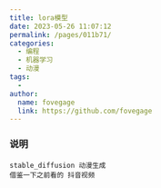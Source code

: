 ```yaml
---
title: lora模型
date: 2023-05-26 11:07:12
permalink: /pages/011b71/
categories:
  - 编程
  - 机器学习
  - 动漫
tags:
  - 
author: 
  name: fovegage
  link: https://github.com/fovegage
---
```

### 说明
```
stable_diffusion 动漫生成
借鉴一下之前看的 抖音视频
```